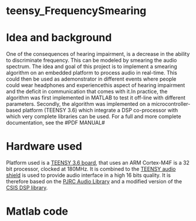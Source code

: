 # teensy_FrequencySmearing
# Idea and background
One of the consequences of hearing impairment, is a decrease in the ability to discriminate frequency. This can be modeled by smearing the audio spectrum. The idea and goal of this project is to implement a smearing algorithm on an embedded platform to process audio in real-time. This could then be used as ademonstrator in different events where people could wear headphones and experiencethis aspect of hearing impairment and the deficit in communication that comes with it.In practice, the algorithm was first implemented in MATLAB to test it off-line with different parameters. Secondly, the algorithm was implemented on a microcontroller-based platform (TEENSY 3.6) which integrate a DSP co-processor with which very complete libraries can be used.
For a full and more complete documentation, see the #PDF MANUAL#

# Hardware used
Platform used is a [TEENSY 3.6 board](https://www.pjrc.com/store/teensy36.html), that uses an ARM Cortex-M4F is a 32 bit processor, clocked at 180MHz. 
It is combined to the [TEENSY audio shield](https://www.pjrc.com/store/teensy3\_audio.html) is used to provide audio interface in a high 16 bits quality.
It is therefore based on the [PJRC Audio Library](https://www.pjrc.com/teensy/td_libs_Audio.html) and a modified version of the [CSIS DSP library](https://www.keil.com/pack/doc/CMSIS/DSP/html/index.html).

# Matlab code
